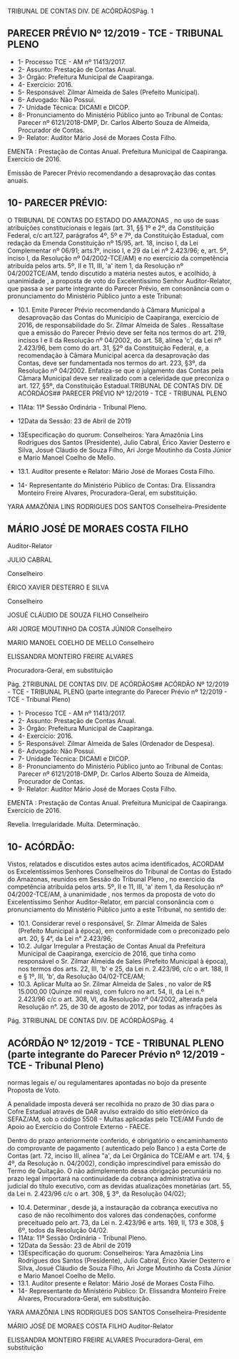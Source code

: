 TRIBUNAL DE CONTAS DIV. DE ACÓRDÃOSPág. 1

## PARECER PRÉVIO Nº 12/2019 - TCE - TRIBUNAL PLENO

- 1- Processo TCE - AM nº 11413/2017.
- 2- Assunto: Prestação de Contas Anual.
- 3- Órgão: Prefeitura Municipal de Caapiranga.
- 4- Exercício: 2016.
- 5- Responsável: Zilmar Almeida de Sales (Prefeito Municipal).
- 6- Advogado: Não Possui.
- 7- Unidade Técnica: DICAMI e DICOP.
- 8- Pronunciamento  do  Ministério  Público  junto  ao  Tribunal  de  Contas: Parecer  nº 6121/2018-DMP, Dr. Carlos Alberto Souza de Almeida, Procurador de Contas.
- 9- Relator: Auditor Mário José de Moraes Costa Filho.

EMENTA : Prestação  de  Contas  Anual.  Prefeitura Municipal de Caapiranga.  Exercício de 2016.

Emissão de Parecer Prévio recomendando a desaprovação das contas anuais.

## 10-  PARECER PRÉVIO:

O  TRIBUNAL  DE  CONTAS  DO  ESTADO  DO  AMAZONAS ,  no  uso  de  suas atribuições constitucionais e legais (art. 31, §§ 1º e 2º, da Constituição Federal, c/c art.127, parágrafos 4º, 5º e 7º, da Constituição Estadual, com redação da Emenda Constituição nº 15/95,  art.  18,  inciso  I,  da  Lei  Complementar  nº  06/91;  arts.1º,  inciso  I,  e  29  da  Lei  nº 2.423/96;  e,  art.  5º,  inciso  I,  da  Resolução  nº  04/2002-TCE/AM)  e  no  exercício  da competência  atribuída  pelos  arts.  5º,  II  e  11,  III,  'a'  item  1,  da  Resolução  nº  04/2002TCE/AM, tendo discutido a matéria nestes autos, e acolhido, à unanimidade , a proposta de voto do Excelentíssimo Senhor Auditor-Relator, que passa a ser parte integrante do Parecer Prévio, em consonância com o pronunciamento do Ministério Público junto a este Tribunal:

- 10.1. Emite  Parecer  Prévio  recomendando  à  Câmara  Municipal  a desaprovação das Contas do Município de Caapiranga, exercício de 2016, de responsabilidade do Sr. Zilmar Almeida de Sales . Ressaltase que a emissão do Parecer Prévio deve ser feita nos termos do art. 219, incisos I e II da Resolução nº 04/2002, do art. 58, alínea 'c', da Lei nº 2.423/96, bem como do art. 31, §2º da Constituição Federal, e, a  recomendação  à  Câmara  Municipal  acerca  da  desaprovação  das Contas,  deve  ser  fundamentada  nos  termos  do  art.  223,  §3º,  da Resolução nº 04/2002. Enfatiza-se que o julgamento das Contas pela Câmara Municipal deve ser realizado com a celeridade que preconiza o art. 127, §5º, da Constituição Estadual.TRIBUNAL DE CONTAS DIV. DE ACÓRDÃOS## PARECER PRÉVIO Nº 12/2019 - TCE - TRIBUNAL PLENO

- 11Ata: 11ª Sessão Ordinária - Tribunal Pleno.
- 12Data da Sessão: 23 de Abril de 2019
- 13Especificação  do  quorum: Conselheiros: Yara  Amazônia  Lins  Rodrigues  dos Santos (Presidente), Julio Cabral, Érico Xavier Desterro e Silva, Josué Cláudio de Souza Filho, Ari Jorge Moutinho da Costa Júnior e Mario Manoel Coelho de Mello.
- 13.1. Auditor presente e Relator: Mário José de Moraes Costa Filho.
- 14-  Representante do Ministério Público de Contas: Dra. Elissandra Monteiro Freire Alvares, Procuradora-Geral, em substituição.

YARA AMAZÔNIA LINS RODRIGUES DOS SANTOS Conselheira-Presidente

## MÁRIO JOSÉ DE MORAES COSTA FILHO

Auditor-Relator

JULIO CABRAL

Conselheiro

ÉRICO XAVIER DESTERRO E SILVA

Conselheiro

JOSUÉ CLÁUDIO DE SOUZA FILHO Conselheiro

ARI JORGE MOUTINHO DA COSTA JÚNIOR Conselheiro

MARIO MANOEL COELHO DE MELLO Conselheiro

ELISSANDRA MONTEIRO FREIRE ALVARES

Procuradora-Geral, em substituição

Pág. 2TRIBUNAL DE CONTAS DIV. DE ACÓRDÃOS## ACÓRDÃO Nº 12/2019 - TCE - TRIBUNAL PLENO (parte integrante do Parecer Prévio nº 12/2019 - TCE - Tribunal Pleno)

- 1- Processo TCE - AM nº 11413/2017.
- 2- Assunto: Prestação de Contas Anual.
- 3- Órgão: Prefeitura Municipal de Caapiranga.
- 4- Exercício: 2016.
- 5- Responsável: Zilmar Almeida de Sales (Ordenador de Despesa).
- 6- Advogado: Não Possui.
- 7- Unidade Técnica: DICAMI e DICOP.
- 8- Pronunciamento  do  Ministério  Público  junto  ao  Tribunal  de  Contas: Parecer  nº 6121/2018-DMP, Dr. Carlos Alberto Souza de Almeida, Procurador de Contas.
- 9- Relator: Auditor Mário José de Moraes Costa Filho.

EMENTA : Prestação  de  Contas  Anual.  Prefeitura Municipal de Caapiranga. Exercício de 2016.

Revelia. Irregularidade. Multa. Determinação.

## 10-  ACÓRDÃO:

Vistos, relatados e discutidos estes autos acima identificados, ACORDAM os Excelentíssimos Senhores Conselheiros do Tribunal de Contas do Estado do Amazonas, reunidos em Sessão do Tribunal Pleno , no exercício da competência atribuída pelos arts. 5º, II e 11, III, 'a' item 1, da Resolução nº 04/2002-TCE/AM, à unanimidade , nos termos da proposta de voto do Excelentíssimo Senhor Auditor-Relator, em parcial consonância com o pronunciamento do Ministério Público junto a este Tribunal, no sentido de:

- 10.1. Considerar  revel o  responsável, Sr.  Zilmar  Almeida  de  Sales (Prefeito Municipal à época), em conformidade com o preconizado pelo art. 20, § 4°, da Lei n° 2.423/96;
- 10.2. Julgar Irregular a Prestação de Contas Anual da Prefeitura Municipal de Caapiranga, exercício de 2016, que tinha como responsável o Sr. Zilmar Almeida de Sales (Prefeito Municipal à época), nos termos dos arts. 22, III, 'b' e 25, da Lei n. 2.423/96, c/c o art. 188, II e § 1º, III, 'b', da Resolução 04/02-TCE/AM;
- 10.3. Aplicar  Multa ao Sr.  Zilmar  Almeida  de  Sales , no  valor  de R$ 15.000,00 (Quinze  mil  reais),  com  fulcro  no  art.  54,  II,  da  Lei  n.º 2.423/96  c/c  o  art.  308,  VI,  da  Resolução  nº  04/2002,  alterada  pela Resolução n°. 25, de 30 de agosto de 2012, por todas as infrações às

Pág. 3TRIBUNAL DE CONTAS DIV. DE ACÓRDÃOSPág. 4

## ACÓRDÃO Nº 12/2019 - TCE - TRIBUNAL PLENO (parte integrante do Parecer Prévio nº 12/2019 - TCE - Tribunal Pleno)

normas legais e/ ou regulamentares apontadas no bojo da presente Proposta de Voto.

A penalidade imposta deverá ser recolhida no prazo de 30 dias para o Cofre Estadual através de DAR avulso extraído do sítio eletrônico da SEFAZ/AM,  sob  o  código  5508  -  Multas  aplicadas  pelo  TCE/AM  Fundo de Apoio ao Exercício do Controle Externo - FAECE.

Dentro do prazo anteriormente conferido, é obrigatório o encaminhamento  do  comprovante  de  pagamento  ( autenticado  pelo Banco )  a  esta  Corte  de  Contas  (art.  72,  inciso III,  alínea  "a',  da  Lei Orgânica  do  TCE/AM  e  art.  174,  §  4º,  da  Resolução  n.  04/2002), condição imprescindível para emissão do Termo de Quitação. O não adimplemento dessa obrigação pecuniária no prazo legal importará na continuidade da cobrança administrativa ou judicial do título executivo, com as devidas atualizações monetárias (art. 55, da Lei n. 2.423/96 c/c o art. 308, § 3º, da Resolução 04/02);

- 10.4. Determinar , desde já, a instauração da cobrança executiva no caso de não recolhimento dos valores das condenações, conforme preceituado pelo art. 73, da Lei n. 2.423/96 e arts. 169, II, 173 e 308, § 6º, todos da Resolução 04/02.
- 11Ata: 11ª Sessão Ordinária - Tribunal Pleno.
- 12Data da Sessão: 23 de Abril de 2019
- 13Especificação  do  quorum: Conselheiros: Yara  Amazônia  Lins  Rodrigues  dos Santos (Presidente), Julio Cabral, Érico Xavier Desterro e Silva, Josué Cláudio de Souza Filho, Ari Jorge Moutinho da Costa Júnior e Mario Manoel Coelho de Mello.
- 13.1. Auditor presente e Relator: Mário José de Moraes Costa Filho.
- 14-  Representante do Ministério Público: Dr. Elissandra Monteiro Freire Alvares, Procuradora-Geral, em substituição.

YARA AMAZÔNIA LINS RODRIGUES DOS SANTOS Conselheira-Presidente

MÁRIO JOSÉ DE MORAES COSTA FILHO Auditor-Relator

ELISSANDRA MONTEIRO FREIRE ALVARES Procuradora-Geral, em substituição